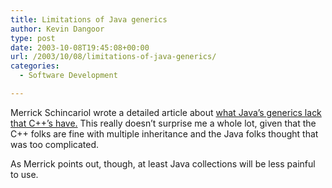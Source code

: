 ```yaml
---
title: Limitations of Java generics
author: Kevin Dangoor
type: post
date: 2003-10-08T19:45:08+00:00
url: /2003/10/08/limitations-of-java-generics/
categories:
  - Software Development

---
```

Merrick Schincariol wrote a detailed article about [what Java&#8217;s generics lack that C++&#8217;s have.][1] This really doesn&#8217;t surprise me a whole lot, given that the C++ folks are fine with multiple inheritance and the Java folks thought that was too complicated.

As Merrick points out, though, at least Java collections will be less painful to use.

 [1]: http://www.jroller.com/comments/mschinc/Weblog/what_generics_could_have_been "In Case You Didn't Feel Like Showing Up"